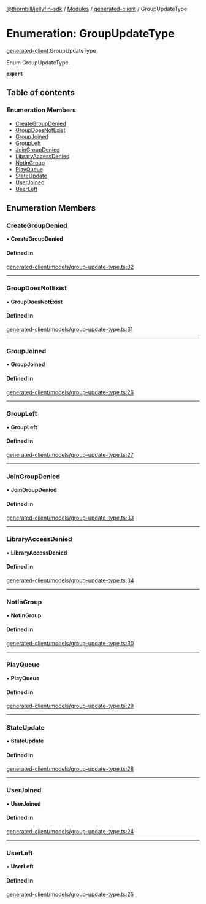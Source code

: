 [@thornbill/jellyfin-sdk](../README.md) / [Modules](../modules.md) / [generated-client](../modules/generated_client.md) / GroupUpdateType

# Enumeration: GroupUpdateType

[generated-client](../modules/generated_client.md).GroupUpdateType

Enum GroupUpdateType.

**`export`**

## Table of contents

### Enumeration Members

- [CreateGroupDenied](generated_client.GroupUpdateType.md#creategroupdenied)
- [GroupDoesNotExist](generated_client.GroupUpdateType.md#groupdoesnotexist)
- [GroupJoined](generated_client.GroupUpdateType.md#groupjoined)
- [GroupLeft](generated_client.GroupUpdateType.md#groupleft)
- [JoinGroupDenied](generated_client.GroupUpdateType.md#joingroupdenied)
- [LibraryAccessDenied](generated_client.GroupUpdateType.md#libraryaccessdenied)
- [NotInGroup](generated_client.GroupUpdateType.md#notingroup)
- [PlayQueue](generated_client.GroupUpdateType.md#playqueue)
- [StateUpdate](generated_client.GroupUpdateType.md#stateupdate)
- [UserJoined](generated_client.GroupUpdateType.md#userjoined)
- [UserLeft](generated_client.GroupUpdateType.md#userleft)

## Enumeration Members

### CreateGroupDenied

• **CreateGroupDenied**

#### Defined in

[generated-client/models/group-update-type.ts:32](https://github.com/jellyfin/jellyfin-sdk-typescript/blob/7402732/src/generated-client/models/group-update-type.ts#L32)

___

### GroupDoesNotExist

• **GroupDoesNotExist**

#### Defined in

[generated-client/models/group-update-type.ts:31](https://github.com/jellyfin/jellyfin-sdk-typescript/blob/7402732/src/generated-client/models/group-update-type.ts#L31)

___

### GroupJoined

• **GroupJoined**

#### Defined in

[generated-client/models/group-update-type.ts:26](https://github.com/jellyfin/jellyfin-sdk-typescript/blob/7402732/src/generated-client/models/group-update-type.ts#L26)

___

### GroupLeft

• **GroupLeft**

#### Defined in

[generated-client/models/group-update-type.ts:27](https://github.com/jellyfin/jellyfin-sdk-typescript/blob/7402732/src/generated-client/models/group-update-type.ts#L27)

___

### JoinGroupDenied

• **JoinGroupDenied**

#### Defined in

[generated-client/models/group-update-type.ts:33](https://github.com/jellyfin/jellyfin-sdk-typescript/blob/7402732/src/generated-client/models/group-update-type.ts#L33)

___

### LibraryAccessDenied

• **LibraryAccessDenied**

#### Defined in

[generated-client/models/group-update-type.ts:34](https://github.com/jellyfin/jellyfin-sdk-typescript/blob/7402732/src/generated-client/models/group-update-type.ts#L34)

___

### NotInGroup

• **NotInGroup**

#### Defined in

[generated-client/models/group-update-type.ts:30](https://github.com/jellyfin/jellyfin-sdk-typescript/blob/7402732/src/generated-client/models/group-update-type.ts#L30)

___

### PlayQueue

• **PlayQueue**

#### Defined in

[generated-client/models/group-update-type.ts:29](https://github.com/jellyfin/jellyfin-sdk-typescript/blob/7402732/src/generated-client/models/group-update-type.ts#L29)

___

### StateUpdate

• **StateUpdate**

#### Defined in

[generated-client/models/group-update-type.ts:28](https://github.com/jellyfin/jellyfin-sdk-typescript/blob/7402732/src/generated-client/models/group-update-type.ts#L28)

___

### UserJoined

• **UserJoined**

#### Defined in

[generated-client/models/group-update-type.ts:24](https://github.com/jellyfin/jellyfin-sdk-typescript/blob/7402732/src/generated-client/models/group-update-type.ts#L24)

___

### UserLeft

• **UserLeft**

#### Defined in

[generated-client/models/group-update-type.ts:25](https://github.com/jellyfin/jellyfin-sdk-typescript/blob/7402732/src/generated-client/models/group-update-type.ts#L25)
